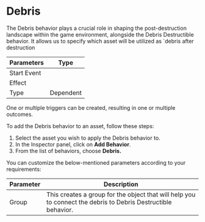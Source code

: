 # Debris

The Debris behavior plays a crucial role in shaping the post-destruction landscape within the game environment, alongside the Debris Destructible behavior. It allows us to specify which asset will be utilized as \`debris after destruction

| Parameters  | Type       |
| ----------- | ---------- |
| Start Event |            |
| Effect      |            |
| Type        | Dependent  |

One or multiple triggers can be created, resulting in one or multiple outcomes.

To add the Debris behavior to an asset, follow these steps:

1. Select the asset you wish to apply the Debris behavior to.
2. In the Inspector panel, click on **Add Behavior**.
3. From the list of behaviors, choose **Debris.**

You can customize the below-mentioned parameters according to your requirements:

| Parameter | Description                                                                                                   |
| --------- | ------------------------------------------------------------------------------------------------------------- |
| Group     | This creates a group for the object that will help you to connect the debris to Debris Destructible behavior. |
